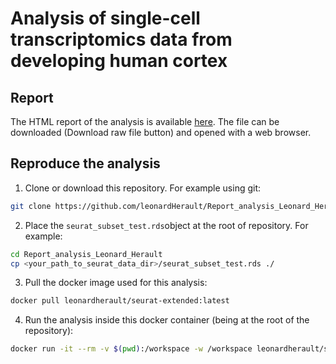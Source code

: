 # Analysis of single-cell transcriptomics data from developing human cortex

## Report

The HTML report of the analysis is available [here](./Report_analysis_Leonard_Herault.html). The file can be downloaded (Download raw file button) and opened with a web browser.

## Reproduce the analysis

1.  Clone or download this repository. For example using git:

``` bash
git clone https://github.com/leonardHerault/Report_analysis_Leonard_Herault.git
```

2.  Place the `seurat_subset_test.rds`object at the root of repository. For example:

``` bash
cd Report_analysis_Leonard_Herault
cp <your_path_to_seurat_data_dir>/seurat_subset_test.rds ./
```

3.  Pull the docker image used for this analysis:

``` bash
docker pull leonardherault/seurat-extended:latest
```

4.   Run the analysis inside this docker container (being at the root of the repository):

``` bash
docker run -it --rm -v $(pwd):/workspace -w /workspace leonardherault/seurat-extended Rscript -e 'rmarkdown::render("Report_analysis_Leonard_Herault.Rmd")'
```
